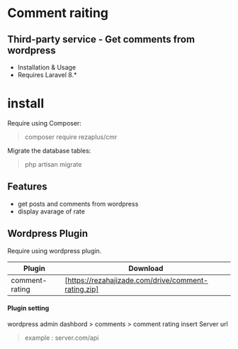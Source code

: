 # Comment raiting
## Third-party service - Get comments from wordpress 

- Installation & Usage
- Requires Laravel 8.*

# install

Require using Composer:

>composer require rezaplus/cmr

Migrate the database tables:
>php artisan migrate

## Features

- get posts and comments from wordpress
- display avarage of rate


## Wordpress Plugin

Require using wordpress plugin.

| Plugin | Download |
| ------ | ------ |
| comment-rating | [https://rezahajizade.com/drive/comment-rating.zip] |

#### Plugin setting

 wordpress admin dashbord > comments > comment rating
insert Server url
> example : server.com/api
